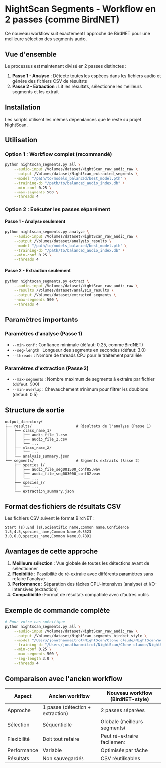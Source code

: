 # NightScan Segments - Workflow en 2 passes (comme BirdNET)

Ce nouveau workflow suit exactement l'approche de BirdNET pour une meilleure sélection des segments audio.

## Vue d'ensemble

Le processus est maintenant divisé en 2 passes distinctes :

1. **Passe 1 - Analyse** : Détecte toutes les espèces dans les fichiers audio et génère des fichiers CSV de résultats
2. **Passe 2 - Extraction** : Lit les résultats, sélectionne les meilleurs segments et les extrait

## Installation

Les scripts utilisent les mêmes dépendances que le reste du projet NightScan.

## Utilisation

### Option 1 : Workflow complet (recommandé)

```bash
python nightscan_segments.py all \
    --audio-input /Volumes/dataset/NightScan_raw_audio_raw \
    --output /Volumes/dataset/NightScan_extracted_segments \
    --model "/path/to/models_balanced/best_model.pth" \
    --training-db "/path/to/balanced_audio_index.db" \
    --min-conf 0.25 \
    --max-segments 500 \
    --threads 4
```

### Option 2 : Exécuter les passes séparément

#### Passe 1 - Analyse seulement

```bash
python nightscan_segments.py analyze \
    --audio-input /Volumes/dataset/NightScan_raw_audio_raw \
    --output /Volumes/dataset/analysis_results \
    --model "/path/to/models_balanced/best_model.pth" \
    --training-db "/path/to/balanced_audio_index.db" \
    --min-conf 0.25 \
    --threads 4
```

#### Passe 2 - Extraction seulement

```bash
python nightscan_segments.py extract \
    --audio-input /Volumes/dataset/NightScan_raw_audio_raw \
    --results /Volumes/dataset/analysis_results \
    --output /Volumes/dataset/extracted_segments \
    --max-segments 500 \
    --threads 4
```

## Paramètres importants

### Paramètres d'analyse (Passe 1)
- `--min-conf` : Confiance minimale (défaut: 0.25, comme BirdNET)
- `--seg-length` : Longueur des segments en secondes (défaut: 3.0)
- `--threads` : Nombre de threads CPU pour le traitement parallèle

### Paramètres d'extraction (Passe 2)
- `--max-segments` : Nombre maximum de segments à extraire par fichier (défaut: 500)
- `--min-overlap` : Chevauchement minimum pour filtrer les doublons (défaut: 0.5)

## Structure de sortie

```
output_directory/
├── results/                    # Résultats de l'analyse (Passe 1)
│   ├── class_name_1/
│   │   ├── audio_file_1.csv
│   │   ├── audio_file_2.csv
│   │   └── ...
│   ├── class_name_2/
│   │   └── ...
│   └── analysis_summary.json
└── segments/                   # Segments extraits (Passe 2)
    ├── species_1/
    │   ├── audio_file_seg001500_conf85.wav
    │   ├── audio_file_seg003000_conf82.wav
    │   └── ...
    ├── species_2/
    │   └── ...
    └── extraction_summary.json
```

## Format des fichiers de résultats CSV

Les fichiers CSV suivent le format BirdNET :

```csv
Start (s),End (s),Scientific name,Common name,Confidence
1.5,4.5,species_name,Common Name,0.8523
3.0,6.0,species_name,Common Name,0.7891
```

## Avantages de cette approche

1. **Meilleure sélection** : Vue globale de toutes les détections avant de sélectionner
2. **Flexibilité** : Possibilité de ré-extraire avec différents paramètres sans refaire l'analyse
3. **Performance** : Séparation des tâches CPU-intensives (analyse) et I/O-intensives (extraction)
4. **Compatibilité** : Format de résultats compatible avec d'autres outils

## Exemple de commande complète

```bash
# Pour votre cas spécifique
python nightscan_segments.py all \
    --audio-input /Volumes/dataset/NightScan_raw_audio_raw \
    --output /Volumes/dataset/NightScan_segments_birdnet_style \
    --model "/Users/jonathanmaitrot/NightScan/Clone claude/NightScan/audio_training_efficientnet/models_balanced/best_model.pth" \
    --training-db "/Users/jonathanmaitrot/NightScan/Clone claude/NightScan/audio_training_efficientnet/balanced_audio_index.db" \
    --min-conf 0.25 \
    --max-segments 500 \
    --seg-length 3.0 \
    --threads 4
```

## Comparaison avec l'ancien workflow

| Aspect | Ancien workflow | Nouveau workflow (BirdNET-style) |
|--------|----------------|----------------------------------|
| Approche | 1 passe (détection + extraction) | 2 passes séparées |
| Sélection | Séquentielle | Globale (meilleurs segments) |
| Flexibilité | Doit tout refaire | Peut ré-extraire facilement |
| Performance | Variable | Optimisée par tâche |
| Résultats | Non sauvegardés | CSV réutilisables |